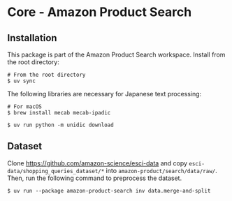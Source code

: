 # Core - Amazon Product Search

## Installation

This package is part of the Amazon Product Search workspace. Install from the root directory:

```shell
# From the root directory
$ uv sync
```

The following libraries are necessary for Japanese text processing:

```shell
# For macOS
$ brew install mecab mecab-ipadic

$ uv run python -m unidic download
```

## Dataset

Clone https://github.com/amazon-science/esci-data and copy `esci-data/shopping_queries_dataset/*` into `amazon-product/search/data/raw/`. Then, run the following command to preprocess the dataset.

```shell
$ uv run --package amazon-product-search inv data.merge-and-split
```
